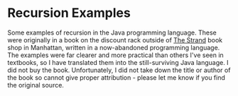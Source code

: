 # Recursion Examples

Some examples of recursion in the Java programming language. These were originally in a book on the discount rack outside of [The Strand](https://www.strandbooks.com/) book shop in Manhattan, written in a now-abandoned programming language. The examples were far clearer and more practical than others I've seen in textbooks, so I have translated them into the still-surviving Java language. I did not buy the book. Unfortunately, I did not take down the title or author of the book so cannot give proper attribution - please let me know if you find the original source.
